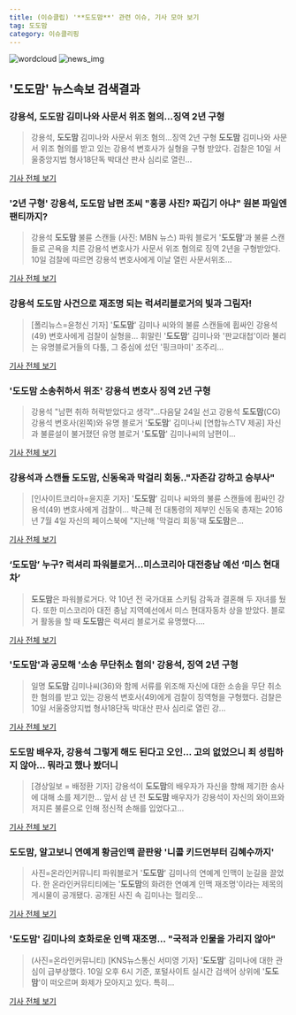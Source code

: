 ```yaml
---
title: (이슈클립) '**도도맘**' 관련 이슈, 기사 모아 보기
tag: 도도맘
category: 이슈클리핑
---
```

![wordcloud](https://s3.ap-northeast-2.amazonaws.com/lyrics101-wordcloud/2018-09-10-1536573910.png)
![news_img](https://user-images.githubusercontent.com/42597476/44507050-1206f400-a6e4-11e8-8d98-7ffbfebb353f.png)
## **'**도도맘**'** 뉴스속보 검색결과
### 강용석, **도도맘** 김미나와 사문서 위조 혐의…징역 2년 구형

>강용석, **도도맘** 김미나와 사문서 위조 혐의…징역 2년 구형 **도도맘** 김미나와 사문서 위조 혐의를 받고 있는 강용석 변호사가 실형을 구형 받았다. 검찰은 10일 서울중앙지법 형사18단독 박대산 판사 심리로 열린...

<a href="http://sports.donga.com/3/all/20180910/91921248/1" target="_blank">기사 전체 보기</a>

### '2년 구형' 강용석, **도도맘** 남편 조씨 "홍콩 사진? 짜깁기 아냐" 원본 파일엔 팬티까지?

>강용석 **도도맘** 불륜 스캔들 (사진: MBN 뉴스) 파워 블로거 '**도도맘**'과 불륜 스캔들로 곤욕을 치른 강용석 변호사가 사문서 위조 혐의로 징역 2년을 구형받았다. 10일 검찰에 따르면 강용석 변호사에게 이날 열린 사문서위조...

<a href="http://www.jemin.com/news/articleView.html?idxno=538130" target="_blank">기사 전체 보기</a>

### 강용석 **도도맘** 사건으로 재조명 되는 럭셔리블로거의 빛과 그림자!

>[폴리뉴스=윤청신 기자] '**도도맘**' 김미나 씨와의 불륜 스캔들에 휩싸인 강용석(49) 변호사에게 검찰이 실형을... 휘말린 '**도도맘**' 김미나와 '판교대첩'이라 불리는 유명블로거들의 다툼, 그 중심에 섰던 '핑크마미' 조주리...

<a href="http://www.polinews.co.kr/news/article.html?no=366976" target="_blank">기사 전체 보기</a>

### '**도도맘** 소송취하서 위조' 강용석 변호사 징역 2년 구형

>강용석 "남편 취하 허락받았다고 생각"…다음달 24일 선고 강용석 **도도맘**(CG)강용석 변호사(왼쪽)와 유명 블로거 '**도도맘**' 김미나씨 [연합뉴스TV 제공] 자신과 불륜설이 불거졌던 유명 블로거 '**도도맘**' 김미나씨의 남편이...

<a href="http://app.yonhapnews.co.kr/YNA/Basic/SNS/r.aspx?c=AKR20180910116500004&did=1195m" target="_blank">기사 전체 보기</a>

### 강용석과 스캔들 **도도맘**, 신동욱과 막걸리 회동.."자존감 강하고 승부사"

>[인사이트코리아=윤지훈 기자] '**도도맘**' 김미나 씨와의 불륜 스캔들에 휩싸인 강용석(49) 변호사에게 검찰이... 박근혜 전 대통령의 제부인 신동욱 총재는 2016년 7월 4일 자신의 페이스북에 "지난해 '막걸리 회동'때 **도도맘**은...

<a href="http://www.insightkorea.co.kr//news/articleView.html?idxno=31044" target="_blank">기사 전체 보기</a>

### ‘**도도맘**’ 누구? 럭셔리 파워블로거…미스코리아 대전충남 예선 ‘미스 현대차’

>**도도맘**은 파워블로거다. 약 10년 전 국가대표 스키팀 감독과 결혼해 두 자녀를 뒀다. 또한 미스코리아 대전 충남 지역예선에서 미스 현대자동차 상을 받았다. 블로거 활동을 할 때 **도도맘**은 럭셔리 블로거로 유명했다....

<a href="http://www.kookje.co.kr/news2011/asp/newsbody.asp?code=0500&key=20180910.99099004007" target="_blank">기사 전체 보기</a>

### '**도도맘**'과 공모해 '소송 무단취소 혐의' 강용석, 징역 2년 구형

>일명 **도도맘** 김미나씨(36)와 함께 서류를 위조해 자신에 대한 소송을 무단 취소한 혐의를 받고 있는 강용석 변호사(49)에게 검찰이 징역형을 구형했다. 검찰은 10일 서울중앙지법 형사18단독 박대산 판사 심리로 열린 강...

<a href="http://news.mtn.co.kr/newscenter/news_viewer.mtn?gidx=2018091016403989996" target="_blank">기사 전체 보기</a>

### **도도맘** 배우자, 강용석 그렇게 해도 된다고 오인... 고의 없었으니 죄 성립하지 않아... 뭐라고 했나 봤더니

>[경상일보 = 배정환 기자] 강용석이 **도도맘**의 배우자가 자신을 향해 제기한 송사에 대해 소를 제기한... 앞서 삼 년 전 **도도맘** 배우자가 강용석이 자신의 와이프와 저지른 불륜으로 인해 정신적 손해를 입었다고...

<a href="http://www.ksilbo.co.kr/news/articleView.html?idxno=658922" target="_blank">기사 전체 보기</a>

### **도도맘**, 알고보니 연예계 황금인맥 끝판왕 '니콜 키드먼부터 김혜수까지'

>사진=온라인커뮤니티 파워블로거 '**도도맘**' 김미나의 연예계 인맥이 눈길을 끌었다. 한 온라인커뮤티티에는 '**도도맘**의 화려한 연예계 인맥 재조명'이라는 제목의 게시물이 공개됐다. 공개된 사진 속 김미나는 헐리웃...

<a href="http://daily.hankooki.com/lpage/entv/201809/dh20180910180226139020.htm" target="_blank">기사 전체 보기</a>

### '**도도맘**' 김미나의 호화로운 인맥 재조명... "국적과 인물을 가리지 않아"

>(사진=온라인커뮤니티) [KNS뉴스통신 서미영 기자] '**도도맘**' 김미나에 대한 관심이 급부상했다. 10일 오후 6시 기준, 포털사이트 실시간 검색어 상위에 '**도도맘**'이 떠오르며 화제가 모아지고 있다.  특히...

<a href="http://www.kns.tv/news/articleView.html?idxno=468748" target="_blank">기사 전체 보기</a>


